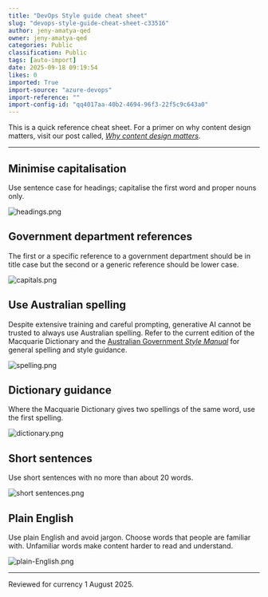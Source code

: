 ```yaml
---
title: "DevOps Style guide cheat sheet"
slug: "devops-style-guide-cheat-sheet-c33516"
author: jeny-amatya-qed
owner: jeny-amatya-qed
categories: Public
classification: Public
tags: [auto-import]
date: 2025-09-18 09:19:54
likes: 0
imported: True 
import-source: "azure-devops"
import-reference: ""
import-config-id: "qq4017aa-40b2-4694-96f3-22f5c9c643a0"
---
```


This is a quick reference cheat sheet. For a primer on why content design matters, visit our post called, _[Why content design matters](https://developer.qed.qld.gov.au/public/Why-content-design-matters/)_. 

---

## Minimise capitalisation

Use sentence case for headings; capitalise the first word and proper nouns only. 

![headings.png](https://sadevportal3.blob.core.windows.net/root/headings.png)

## Government department references

The first or a specific reference to a government department should be in title case but the second or a generic reference should be lower case. 

![capitals.png](https://sadevportal3.blob.core.windows.net/root/capitals.png)

## Use Australian spelling

Despite extensive training and careful prompting, generative AI cannot be trusted to always use Australian spelling. Refer to the current edition of the Macquarie Dictionary and the [Australian Government _Style Manual_](https://www.stylemanual.gov.au/) for general spelling and style guidance. 

![spelling.png](https://sadevportal3.blob.core.windows.net/root/spelling.png)

## Dictionary guidance

Where the Macquarie Dictionary gives two spellings of the same word, use the first spelling. 

![dictionary.png](https://sadevportal3.blob.core.windows.net/root/dictionary.png)

## Short sentences

Use short sentences with no more than about 20 words. 

![short sentences.png](https://sadevportal3.blob.core.windows.net/root/short-sentences.png)

## Plain English

Use plain English and avoid jargon. Choose words that people are familiar with. Unfamiliar words make content harder to read and understand. 

![plain-English.png](https://sadevportal3.blob.core.windows.net/root/plain-English.png)

---

Reviewed for currency 1 August 2025.